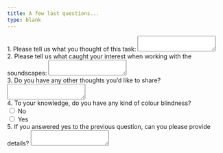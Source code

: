 ```yaml
---
title: A few last questions...
type: blank
---
```


<div class = "form-group">
<label for = "qual1_ thoughts of task">
1. Please tell us what you thought of this task:</label>
<textarea name ="qual1_ thoughts of task" class="form-control"></textarea>
</div>

<div class = "form-group">
<label for = "qual2_caught interest">
2. Please tell us what caught your interest when working with the soundscapes: </label>
<textarea name ="qual2_caught interest" class="form-control"></textarea>
</div>

<div class = "form-group">
<label for = "qual3_anythoughts">
3. Do you have any other thoughts you’d like to share? </label>
<textarea name ="qual3_anythoughts" class="form-control"></textarea>
</div>

<label for = "colourblind">
4. To your knowledge, do you have any kind of colour blindness? </label>
 <div class="custom-control custom-radio">
  <input type="radio" id="colourblind_no" name="colourblind" class="custom-control-input" value = "No">
<label class="custom-control-label" for = "colourblind_no">
No </label>
</div>
<div class="custom-control custom-radio">
  <input type="radio" id="colourblind_yes" name="colourblind" class="custom-control-input" value = "Yes">
<label class="custom-control-label" for= "colourblind_yes">
Yes </label>
</div>

<div class = "form-group">
<label for = "colourblind_details">
5. If you answered yes to the previous question, can you please provide details? </label>
<textarea name ="colourblind_details" class="form-control"></textarea>
</div>

